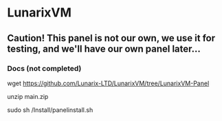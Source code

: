 # LunarixVM

## Caution! This panel is not our own, we use it for testing, and we'll have our own panel later...


### Docs (not completed)

wget https://github.com/Lunarix-LTD/LunarixVM/tree/LunarixVM-Panel

unzip main.zip

sudo sh /Install/panelinstall.sh

